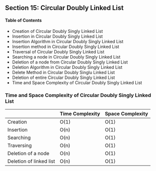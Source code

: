 ## Section 15: Circular Doubly Linked List

#### Table of Contents
- Creation of Circular Doubly Singly Linked List
- Insertion in Circular Doubly Singly Linked List
- Insertion Algorithm in Circular Doubly Singly Linked List
- Insertion method in Circular Doubly Singly Linked List
- Traversal of Circular Doubly Singly Linked List
- Searching a node in Circular Doubly Singly Linked List
- Deletion of a node from Circular Doubly Singly Linked List
- Deletion Algorithm in Circular Doubly Singly Linked List
- Delete Method in Circular Doubly Singlu Linked List
- Deletion of entire Circular Doubly Singly Linked List
- Time and Space Complexity of Circular Doubly Singly Linked List


### Time and Space Complexity of Circular Doubly Singly Linked List
|                         | Time Complexity  | Space Complexity |
|-------------------------|------------------|------------------|
| Creation                | O(1)             | O(1)             |
| Insertion               | O(n)             | O(1)             |
| Searching               | O(n)             | O(1)             |
| Traversing              | O(n)             | O(1)             |
| Deletion of a node      | O(n)             | O(1)             |
| Deletion of linked list | O(n)             | O(1)             |